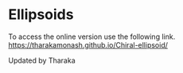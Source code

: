 # Ellipsoids
To access the online version use the following link.
https://tharakamonash.github.io/Chiral-ellipsoid/

Updated by Tharaka